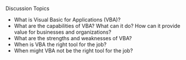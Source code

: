 Discussion Topics

  + What is Visual Basic for Applications (VBA)?
  + What are the capabilities of VBA? What can it do? How can it provide value for businesses and organizations?
  + What are the strengths and weaknesses of VBA?
  + When is VBA the right tool for the job?
  + When might VBA not be the right tool for the job?
